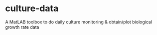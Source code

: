 # culture-data
A MatLAB toolbox to do daily culture monitoring &amp; obtain/plot biological growth rate data 
